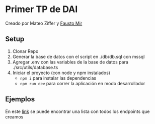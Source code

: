 # Primer TP de DAI

Creado por Mateo Ziffer y [Fausto Mir](https://github.com/Faustito04)

## Setup

1. Clonar Repo
2. Generar la base de datos con el script en ./db/db.sql con mssql
3. Agregar .env con las variables de la base de datos para ./src/utils/database.ts
4. Iniciar el proyecto (con node y npm instalados)
    - `npm i` para instalar las dependencias
    - `npm run dev` para correr la aplicación en modo desarrollador

## Ejemplos

En este [link](https://www.postman.com/collections/7ea60957fc48b3fe27f2) se puede encontrar una lista con todos los endpoints que creamos
